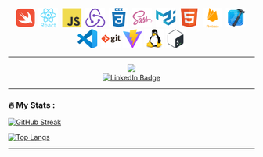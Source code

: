 <div id="header" align="center">

  <div>
  <img src="https://github.com/devicons/devicon/blob/master/icons/swift/swift-original.svg" title="Swft" alt="Swift" width="40" height="40"/>&nbsp;
  <img src="https://github.com/devicons/devicon/blob/master/icons/react/react-original-wordmark.svg" title="React" alt="React" width="40" height="40"/>&nbsp;
  <img src="https://github.com/devicons/devicon/blob/master/icons/javascript/javascript-original.svg" title="JavaScript" alt="JavaScript" width="40" height="40"/>&nbsp;
  <img src="https://github.com/devicons/devicon/blob/master/icons/redux/redux-original.svg" title="Redux" alt="Redux " width="40" height="40"/>&nbsp;
  <img src="https://github.com/devicons/devicon/blob/master/icons/css3/css3-plain-wordmark.svg"  title="CSS3" alt="CSS" width="40" height="40"/>&nbsp;
  <img src="https://github.com/devicons/devicon/blob/master/icons/sass/sass-original.svg"  title="SASS" alt="CSS" width="40" height="40"/>&nbsp;
  <img src="https://github.com/devicons/devicon/blob/master/icons/materialui/materialui-original.svg" title="Material UI" alt="Material UI" width="40" height="40"/>&nbsp;
  <img src="https://github.com/devicons/devicon/blob/master/icons/html5/html5-original.svg" title="HTML5" alt="HTML" width="40" height="40"/>&nbsp;
  <img src="https://github.com/devicons/devicon/blob/master/icons/firebase/firebase-plain-wordmark.svg" title="Firebase" alt="Firebase" width="40" height="40"/>&nbsp;
  <img src="https://github.com/devicons/devicon/blob/master/icons/xcode/xcode-original.svg" title="XCode" alt="XCode" width="40" height="40"/>&nbsp;
  <img src="https://github.com/devicons/devicon/blob/master/icons/vscode/vscode-original.svg" title="XCode" alt="XCode" width="40" height="40"/>&nbsp;
  <img src="https://github.com/devicons/devicon/blob/master/icons/git/git-original-wordmark.svg" title="Git" **alt="Git" width="40" height="40"/>
  <img src="https://github.com/devicons/devicon/blob/master/icons/vitejs/vitejs-original.svg" title="Git" **alt="Git" width="40" height="40"/>  
  <img src="https://github.com/devicons/devicon/blob/master/icons/linux/linux-original.svg" title="Linux" **alt="Linux" width="40" height="40"/>
  <img src="https://github.com/devicons/devicon/blob/master/icons/bash/bash-original.svg" title="Bash" **alt="Bash" width="40" height="40"/>
  </div>
  
  ---
  
  <a href="https://www.linkedin.com/in/djordje-arandjelovic">
    <img src="https://media.giphy.com/media/v1.Y2lkPTc5MGI3NjExdGY4MmVmenQ2cHAzYzdqdDAwbnJ6NGE4dXRjcml5OGhxMHZlbjR1YSZlcD12MV9pbnRlcm5hbF9naWZfYnlfaWQmY3Q9Zw/rbJrclh5cnPH8qyvLT/giphy.gif" width="100"/>
  </a>
  <div id="badges">
    <a href="https://www.linkedin.com/in/djordje-arandjelovic">
      <img src="https://img.shields.io/badge/LinkedIn-blue?style=for-the-badge&logo=linkedin&logoColor=white" alt="LinkedIn Badge"/>
    </a>
  </div>
</div>

---

<!-- <div align="center">
  <img src="https://media.giphy.com/media/dWesBcTLavkZuG35MI/giphy.gif" width="600" height="300"/>
</div>

--- -->

<!-- ### :man_technologist: About Me :

I am a Frontend Developer from Serbia

- :telescope: I’m currently working as a Frontend Developer.

- :zap: In my free time, I am learning Swift, Linux (mostly Kali Linux), Networking, and studying for CompTIA A+ certification. -->

<!-- - :mailbox:How to reach me: [![Linkedin Badge](https://img.shields.io/badge/LinkedIn-blue?style=flat&logo=Linkedin&logoColor=white)]([https://www.linkedin.com/in/djordje-arandjelovic])


  
  
-->
  
<!-- ---


### :hammer_and_wrench: Languages and Tools : -->


### :fire: My Stats :
 
 [![GitHub Streak](http://github-readme-streak-stats.herokuapp.com?user=djordjeArandjelovic&theme=dark&background=000000)](https://git.io/streak-stats)

 [![Top Langs](https://github-readme-stats.vercel.app/api/top-langs/?username=djordjeArandjelovic&layout=compact&theme=vision-friendly-dark)](https://github.com/anuraghazra/github-readme-stats)


---




<!--
- 🔭 I’m currently working on ...
- 🌱 I’m currently learning ...
- 👯 I’m looking to collaborate on ...
- 🤔 I’m looking for help with ...
- 💬 Ask me about ...
- 📫 How to reach me: ...
- 😄 Pronouns: ...
- ⚡ Fun fact: ...
-->
